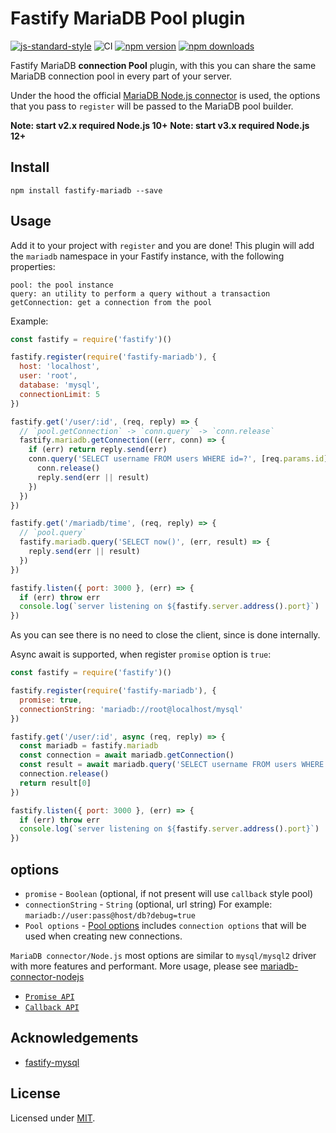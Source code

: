 # Fastify MariaDB Pool plugin

[![js-standard-style](https://img.shields.io/badge/code%20style-standard-brightgreen.svg?style=flat)](http://standardjs.com/)
![CI](https://github.com/jimmyolo/fastify-mariadb/workflows/CI/badge.svg)
[![npm version](https://img.shields.io/npm/v/fastify-mariadb.svg?style=flat)](https://www.npmjs.com/package/fastify-mariadb)
[![npm downloads](https://img.shields.io/npm/dm/fastify-mariadb.svg?style=flat)](https://www.npmjs.com/package/fastify-mariadb)
<!-- [![Known Vulnerabilities](https://snyk.io/test/github/jimmyolo/fastify-mariadb/badge.svg?targetFile=package.json&style=flat)](https://snyk.io/test/github/jimmyolo/fastify-mariadb?targetFile=package.json) -->
<!-- [![codecov](https://codecov.io/gh/jimmyolo/fastify-mariadb/branch/master/graph/badge.svg?style=flat)](https://codecov.io/gh/jimmyolo/fastify-mariadb) -->
<!--[![Greenkeeper badge](https://badges.greenkeeper.io/jimmyolo/fastify-mariadb.svg?style=flat)](https://greenkeeper.io/)-->

Fastify MariaDB **connection Pool** plugin, with this you can share the same MariaDB connection pool in every part of your server.

Under the hood the official [MariaDB Node.js connector](https://github.com/MariaDB/mariadb-connector-nodejs) is used, the options that you pass to `register` will be passed to the MariaDB pool builder.

**Note: start v2.x required Node.js 10+**
**Note: start v3.x required Node.js 12+**

## Install

```
npm install fastify-mariadb --save
```

## Usage

Add it to your project with `register` and you are done!
This plugin will add the `mariadb` namespace in your Fastify instance, with the following properties:

```
pool: the pool instance
query: an utility to perform a query without a transaction
getConnection: get a connection from the pool
```

Example:
```js
const fastify = require('fastify')()

fastify.register(require('fastify-mariadb'), {
  host: 'localhost',
  user: 'root',
  database: 'mysql',
  connectionLimit: 5
})

fastify.get('/user/:id', (req, reply) => {
  // `pool.getConnection` -> `conn.query` -> `conn.release`
  fastify.mariadb.getConnection((err, conn) => {
    if (err) return reply.send(err)
    conn.query('SELECT username FROM users WHERE id=?', [req.params.id], (err, result) => {
      conn.release()
      reply.send(err || result)
    })
  })
})

fastify.get('/mariadb/time', (req, reply) => {
  // `pool.query`
  fastify.mariadb.query('SELECT now()', (err, result) => {
    reply.send(err || result)
  })
})

fastify.listen({ port: 3000 }, (err) => {
  if (err) throw err
  console.log(`server listening on ${fastify.server.address().port}`)
})
```
As you can see there is no need to close the client, since is done internally.

Async await is supported, when register `promise` option is `true`:
```js
const fastify = require('fastify')()

fastify.register(require('fastify-mariadb'), {
  promise: true,
  connectionString: 'mariadb://root@localhost/mysql'
})

fastify.get('/user/:id', async (req, reply) => {
  const mariadb = fastify.mariadb
  const connection = await mariadb.getConnection()
  const result = await mariadb.query('SELECT username FROM users WHERE id=?', [req.params.id])
  connection.release()
  return result[0]
})

fastify.listen({ port: 3000 }, (err) => {
  if (err) throw err
  console.log(`server listening on ${fastify.server.address().port}`)
})
```

## options

* `promise` - `Boolean` (optional, if not present will use `callback` style pool)
* `connectionString` - `String` (optional, url string) For example: `mariadb://user:pass@host/db?debug=true`
* `Pool options` - [Pool options](https://github.com/MariaDB/mariadb-connector-nodejs/blob/master/documentation/promise-api.md#pool-options) includes `connection options` that will be used when creating new connections.

`MariaDB connector/Node.js` most options are similar to `mysql/mysql2` driver with more features and performant.
More usage, please see [mariadb-connector-nodejs](https://github.com/MariaDB/mariadb-connector-nodejs)
  * [`Promise API`](https://github.com/MariaDB/mariadb-connector-nodejs/blob/master/documentation/promise-api.md#promise-api)
  * [`Callback API`](https://github.com/MariaDB/mariadb-connector-nodejs/blob/master/documentation/callback-api.md#callback-api)

## Acknowledgements

- [fastify-mysql](https://github.com/fastify/fastify-mysql)


## License

Licensed under [MIT](./LICENSE).
